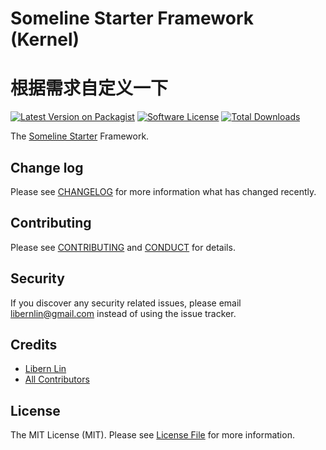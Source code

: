 # Someline Starter Framework (Kernel)
# 根据需求自定义一下

[![Latest Version on Packagist][ico-version]][link-packagist]
[![Software License][ico-license]](LICENSE.md)
[![Total Downloads][ico-downloads]][link-downloads]

The [Someline Starter](https://starter.someline.com/) Framework.

## Change log

Please see [CHANGELOG](CHANGELOG.md) for more information what has changed recently.

## Contributing

Please see [CONTRIBUTING](CONTRIBUTING.md) and [CONDUCT](CONDUCT.md) for details.

## Security

If you discover any security related issues, please email libernlin@gmail.com instead of using the issue tracker.

## Credits

- [Libern Lin][link-author]
- [All Contributors][link-contributors]

## License

The MIT License (MIT). Please see [License File](LICENSE.md) for more information.

[ico-version]: https://img.shields.io/packagist/v/someline/starter-framework.svg?style=flat-square
[ico-license]: https://img.shields.io/badge/license-MIT-brightgreen.svg?style=flat-square
[ico-travis]: https://img.shields.io/travis/someline/starter-framework/master.svg?style=flat-square
[ico-scrutinizer]: https://img.shields.io/scrutinizer/coverage/g/someline/starter-framework.svg?style=flat-square
[ico-code-quality]: https://img.shields.io/scrutinizer/g/someline/starter-framework.svg?style=flat-square
[ico-downloads]: https://img.shields.io/packagist/dt/someline/starter-framework.svg?style=flat-square

[link-packagist]: https://packagist.org/packages/someline/starter-framework
[link-travis]: https://travis-ci.org/someline/starter-framework
[link-scrutinizer]: https://scrutinizer-ci.com/g/someline/starter-framework/code-structure
[link-code-quality]: https://scrutinizer-ci.com/g/someline/starter-framework
[link-downloads]: https://packagist.org/packages/someline/starter-framework
[link-author]: https://github.com/libern
[link-contributors]: ../../contributors
